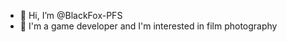 - 👋 Hi, I’m @BlackFox-PFS
- 👀 I'm a game developer and I'm interested in film photography

<!---
BlackFox-PFS/BlackFox-PFS is a ✨ special ✨ repository because its `README.md` (this file) appears on your GitHub profile.
You can click the Preview link to take a look at your changes.
--->
